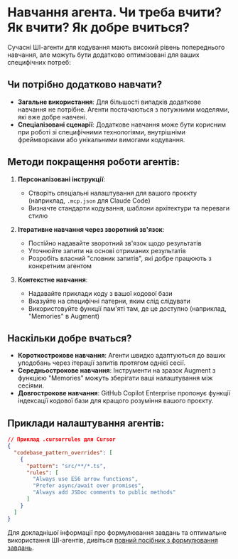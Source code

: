# Навчання агента. Чи треба вчити? Як вчити? Як добре вчиться?

Сучасні ШІ-агенти для кодування мають високий рівень попереднього навчання, але можуть бути додатково оптимізовані для ваших специфічних потреб:

## Чи потрібно додатково навчати?

- **Загальне використання**: Для більшості випадків додаткове навчання не потрібне. Агенти постачаються з потужними моделями, які вже добре навчені.
- **Спеціалізовані сценарії**: Додаткове навчання може бути корисним при роботі зі специфічними технологіями, внутрішніми фреймворками або унікальними вимогами кодування.

## Методи покращення роботи агентів:

1. **Персоналізовані інструкції**:
   - Створіть спеціальні налаштування для вашого проєкту (наприклад, `.mcp.json` для Claude Code)
   - Визначте стандарти кодування, шаблони архітектури та переваги стилю

2. **Ітеративне навчання через зворотний зв'язок**:
   - Постійно надавайте зворотний зв'язок щодо результатів
   - Уточнюйте запити на основі отриманих результатів
   - Розробіть власний "словник запитів", які добре працюють з конкретним агентом

3. **Контекстне навчання**:
   - Надавайте приклади коду з вашої кодової бази
   - Вказуйте на специфічні патерни, яким слід слідувати
   - Використовуйте функції пам'яті там, де це доступно (наприклад, "Memories" в Augment)

## Наскільки добре вчаться?

- **Короткострокове навчання**: Агенти швидко адаптуються до ваших уподобань через ітерації запитів протягом однієї сесії.
- **Середньострокове навчання**: Інструменти на зразок Augment з функцією "Memories" можуть зберігати ваші налаштування між сесіями.
- **Довгострокове навчання**: GitHub Copilot Enterprise пропонує функції індексації кодової бази для кращого розуміння вашого проєкту.

## Приклади налаштування агентів:

```json
// Приклад .cursorrules для Cursor
{
  "codebase_pattern_overrides": [
    {
      "pattern": "src/**/*.ts",
      "rules": [
        "Always use ES6 arrow functions",
        "Prefer async/await over promises",
        "Always add JSDoc comments to public methods"
      ]
    }
  ]
}
```

Для докладнішої інформації про формулювання завдань та оптимальне використання ШІ-агентів, дивіться [повний посібник з формулювання завдань](../task_formulation.md).